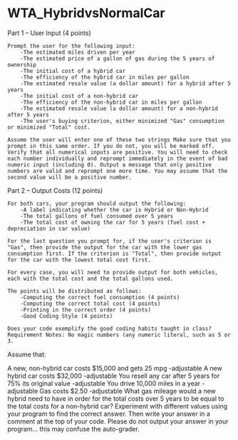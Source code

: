 # WTA_HybridvsNormalCar
Part 1 – User Input (4 points) 

	Prompt the user for the following input:  
		-The estimated miles driven per year 
		-The estimated price of a gallon of gas during the 5 years of ownership 
		-The initial cost of a hybrid car 
		-The efficiency of the hybrid car in miles per gallon 
		-The estimated resale value (a dollar amount) for a hybrid after 5 years 
		-The initial cost of a non-hybrid car 
		-The efficiency of the non-hybrid car in miles per gallon 
		-The estimated resale value (a dollar amount) for a non-hybrid after 5 years 
		-The user's buying criterion, either minimized "Gas" consumption or minimized "Total" cost. 

	Assume the user will enter one of these two strings Make sure that you prompt in this same order. If you do not, you will be marked off.  Verify that all numerical inputs are positive. You will need to check each number individually and reprompt immediately in the event of bad numeric input (including 0). Output a message that only positive numbers are valid and reprompt one more time. You may assume that the second value will be a positive number.   

Part 2 – Output Costs (12 points) 

	For both cars, your program should output the following:  
		-A label indicating whether the car is Hybrid or Non-Hybrid 
		-The total gallons of fuel consumed over 5 years 
		-The total cost of owning the car for 5 years (fuel cost + depreciation in car value) 

	For the last question you prompt for, if the user's criterion is "Gas", then provide the output for the car with the lower gas consumption first. If the criterion is "Total", then provide output for the car with the lowest total cost first. 

	For every case, you will need to provide output for both vehicles, each with the total cost and the total gallons used.  

	The points will be distributed as follows:  
		-Computing the correct fuel consumption (4 points) 
		-Computing the correct total cost (4 points) 
		-Printing in the correct order (4 points) 
		-Good Coding Style (4 points) 

	Does your code exemplify the good coding habits taught in class? Requirement Notes: No magic numbers (any numeric literal, such as 5 or 3.
	
Assume that:

A new, non-hybrid car costs $15,000 and gets 25 mpg  -adjustable
A new hybrid car costs $32,000 -adjustable
You resell any car after 5 years for 75% its original value -adjustable
You drive 10,000 miles in a year -adjustable
Gas costs $2.50 -adjustable
What gas mileage would a new hybrid need to have in order for the total costs over 5 years to be equal to the total costs for a non-hybrid car? Experiment with different values using your program to find the correct answer.  Then write your answer in a comment at the top of your code.  Please do not output your answer in your program... this may confuse the auto-grader.
